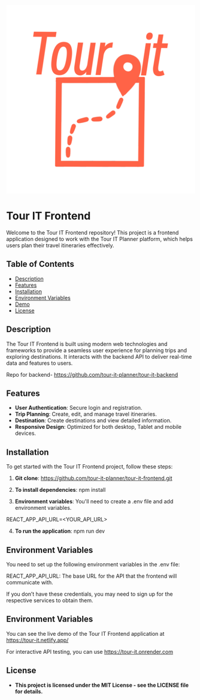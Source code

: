 
![logo-tour-it](public\images\logo-tour-it.PNG)


# Tour IT Frontend

Welcome to the Tour IT Frontend repository! This project is a frontend application designed to work with the Tour IT Planner platform, which helps users plan their travel itineraries effectively.

## Table of Contents

- [Description](#description)
- [Features](#features)
- [Installation](#installation)
- [Environment Variables](#environment-variables)
- [Demo](#demo)
- [License](#license)


## Description

The Tour IT Frontend is built using modern web technologies and frameworks to provide a seamless user experience for planning trips and exploring destinations. It interacts with the backend API to deliver real-time data and features to users.

Repo for backend- https://github.com/tour-it-planner/tour-it-backend


## Features

- **User Authentication**: Secure login and registration.
- **Trip Planning**: Create, edit, and manage travel itineraries.
- **Destination**: Create destinations and view detailed information.
- **Responsive Design**: Optimized for both desktop, Tablet and mobile devices.


## Installation

To get started with the Tour IT Frontend project, follow these steps:


1. **Git clone**: https://github.com/tour-it-planner/tour-it-frontend.git

2. **To install dependencies**: npm install

3. **Environment variables**: You'll need to create a .env file and add environment variables.

REACT_APP_API_URL=<YOUR_API_URL>

4. **To run the application**: npm run dev


## Environment Variables

You need to set up the following environment variables in the .env file:

REACT_APP_API_URL: The base URL for the API that the frontend will communicate with.


If you don’t have these credentials, you may need to sign up for the respective services to obtain them.

## Environment Variables

You can see the live demo of the Tour IT Frontend application at https://tour-it.netlify.app/

For interactive API testing, you can use https://tour-it.onrender.com


## License

- **This project is licensed under the MIT License - see the LICENSE file for details.**